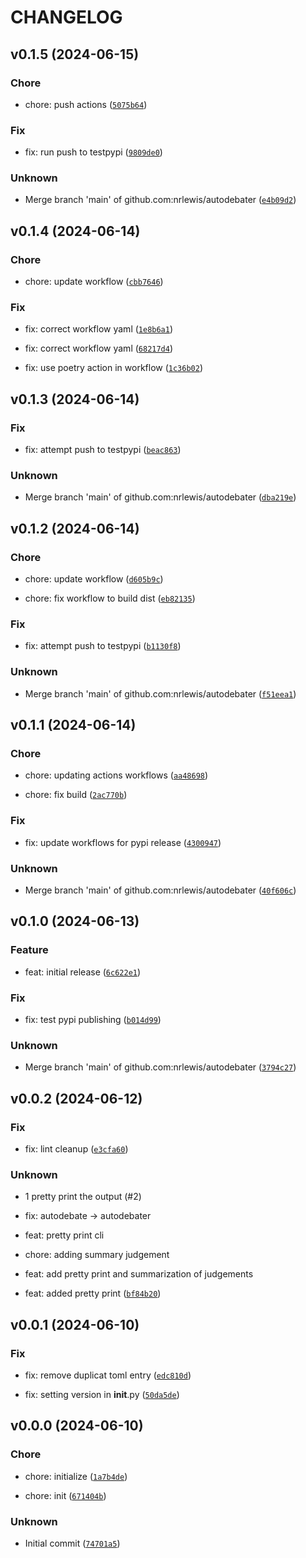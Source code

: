 # CHANGELOG



## v0.1.5 (2024-06-15)

### Chore

* chore: push actions ([`5075b64`](https://github.com/nrlewis/autodebater/commit/5075b645aff84736c38ca6002092e6e8b2ae297e))

### Fix

* fix: run push to testpypi ([`9809de0`](https://github.com/nrlewis/autodebater/commit/9809de0b41de9d9d7eb07728f419a17c78984d9a))

### Unknown

* Merge branch &#39;main&#39; of github.com:nrlewis/autodebater ([`e4b09d2`](https://github.com/nrlewis/autodebater/commit/e4b09d2acb8fb823dffb408acaabe7978a9a99a8))


## v0.1.4 (2024-06-14)

### Chore

* chore: update workflow ([`cbb7646`](https://github.com/nrlewis/autodebater/commit/cbb764675cbfb788fc01dfb04a3a4283d0e8cacd))

### Fix

* fix: correct workflow yaml ([`1e8b6a1`](https://github.com/nrlewis/autodebater/commit/1e8b6a12c3d64f23ca33886bd24162e4bece23b6))

* fix: correct workflow yaml ([`68217d4`](https://github.com/nrlewis/autodebater/commit/68217d43e568b9985a962e1217f7b11642b9dc19))

* fix: use poetry action in workflow ([`1c36b02`](https://github.com/nrlewis/autodebater/commit/1c36b023dabffb27902cf3b0eea1b4fd1794c408))


## v0.1.3 (2024-06-14)

### Fix

* fix: attempt push to testpypi ([`beac863`](https://github.com/nrlewis/autodebater/commit/beac863d41784e78127b4cfcbca4e95e5318aeab))

### Unknown

* Merge branch &#39;main&#39; of github.com:nrlewis/autodebater ([`dba219e`](https://github.com/nrlewis/autodebater/commit/dba219e8c337aec1d162bab6d9314da74ad0ea4b))


## v0.1.2 (2024-06-14)

### Chore

* chore: update workflow ([`d605b9c`](https://github.com/nrlewis/autodebater/commit/d605b9c744d4a7b8d11d44c24fd45ef1fc8a4635))

* chore: fix workflow to build dist ([`eb82135`](https://github.com/nrlewis/autodebater/commit/eb821356d9d20aeb174d9718ae384fd83f78654a))

### Fix

* fix: attempt push to testpypi ([`b1130f8`](https://github.com/nrlewis/autodebater/commit/b1130f81e07eb3aaaa27c17da0b187a19d1b9912))

### Unknown

* Merge branch &#39;main&#39; of github.com:nrlewis/autodebater ([`f51eea1`](https://github.com/nrlewis/autodebater/commit/f51eea151a6666d98339b1081bdc409ea633766d))


## v0.1.1 (2024-06-14)

### Chore

* chore: updating actions workflows ([`aa48698`](https://github.com/nrlewis/autodebater/commit/aa486984970ed04410813ec27d3baf714e83e14e))

* chore: fix build ([`2ac770b`](https://github.com/nrlewis/autodebater/commit/2ac770b802526e69570d95e58adebbaca55f7aee))

### Fix

* fix: update workflows for pypi release ([`4300947`](https://github.com/nrlewis/autodebater/commit/430094721c70c77cfaa87ebef221c55f9b133eae))

### Unknown

* Merge branch &#39;main&#39; of github.com:nrlewis/autodebater ([`40f606c`](https://github.com/nrlewis/autodebater/commit/40f606c29ffdbdfcc497f4b2a63ac8189d91f621))


## v0.1.0 (2024-06-13)

### Feature

* feat: initial release ([`6c622e1`](https://github.com/nrlewis/autodebater/commit/6c622e1ebfcda2f280160330f5fb24034a92dc08))

### Fix

* fix: test pypi publishing ([`b014d99`](https://github.com/nrlewis/autodebater/commit/b014d99e6b881d6f08eca38101d9c62347a64990))

### Unknown

* Merge branch &#39;main&#39; of github.com:nrlewis/autodebater ([`3794c27`](https://github.com/nrlewis/autodebater/commit/3794c273b2d1803584f57ee17e4d27d8c2c072b9))


## v0.0.2 (2024-06-12)

### Fix

* fix: lint cleanup ([`e3cfa60`](https://github.com/nrlewis/autodebater/commit/e3cfa60b6dbde532936050b61824956b713d570e))

### Unknown

* 1 pretty print the output (#2)

* fix: autodebate -&gt; autodebater

* feat: pretty print cli

* chore: adding summary judgement

* feat: add pretty print and summarization of judgements

* feat: added pretty print ([`bf84b20`](https://github.com/nrlewis/autodebater/commit/bf84b20d765c5d80d2abc643c9f67a278fd695eb))


## v0.0.1 (2024-06-10)

### Fix

* fix: remove duplicat toml entry ([`edc810d`](https://github.com/nrlewis/autodebater/commit/edc810db75a8060f87299a8139a1ceca72855c04))

* fix: setting version in __init__.py ([`50da5de`](https://github.com/nrlewis/autodebater/commit/50da5de69d144bbc36a8d801c90fa9ca36ac80bc))


## v0.0.0 (2024-06-10)

### Chore

* chore: initialize ([`1a7b4de`](https://github.com/nrlewis/autodebater/commit/1a7b4dea5190f9a8af2d199d353d41e6e54fa665))

* chore: init ([`671404b`](https://github.com/nrlewis/autodebater/commit/671404b5356b337360e6cf9ae1d88a3a49be12ed))

### Unknown

* Initial commit ([`74701a5`](https://github.com/nrlewis/autodebater/commit/74701a5701b4dc37b6ac1bdb09e87c787870b579))
